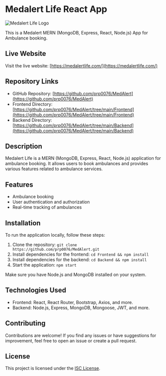 # Medalert Life React App

![Medalert Life Logo](https://medalertlife.com/assets/images/logo.png)

This is a Medalert MERN (MongoDB, Express, React, Node.js) App for Ambulance booking.

## Live Website

Visit the live website: [https://medalertlife.com/](https://medalertlife.com/)

## Repository Links

- GitHub Repository: [https://github.com/prp0076/MedAlert](https://github.com/prp0076/MedAlert)
- Frontend Directory: [https://github.com/prp0076/MedAlert/tree/main/Frontend](https://github.com/prp0076/MedAlert/tree/main/Frontend)
- Backend Directory: [https://github.com/prp0076/MedAlert/tree/main/Backend](https://github.com/prp0076/MedAlert/tree/main/Backend)

## Description

Medalert Life is a MERN (MongoDB, Express, React, Node.js) application for ambulance booking. It allows users to book ambulances and provides various features related to ambulance services.

## Features

- Ambulance booking
- User authentication and authorization
- Real-time tracking of ambulances

## Installation

To run the application locally, follow these steps:

1. Clone the repository: `git clone https://github.com/prp0076/MedAlert.git`
2. Install dependencies for the frontend: `cd Frontend && npm install`
3. Install dependencies for the backend: `cd Backend && npm install`
4. Start the application: `npm start`

Make sure you have Node.js and MongoDB installed on your system.

## Technologies Used

- Frontend: React, React Router, Bootstrap, Axios, and more.
- Backend: Node.js, Express, MongoDB, Mongoose, JWT, and more.

## Contributing

Contributions are welcome! If you find any issues or have suggestions for improvement, feel free to open an issue or create a pull request.

## License

This project is licensed under the [ISC License](https://opensource.org/licenses/ISC).

